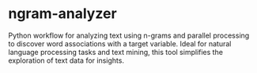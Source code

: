 # ngram-analyzer
Python workflow for analyzing text using n-grams and parallel processing to discover word associations with a target variable. Ideal for natural language processing tasks and text mining, this tool simplifies the exploration of text data for insights.
